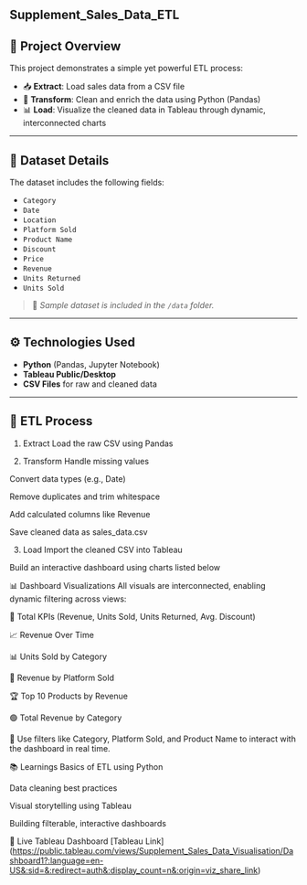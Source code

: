 ## Supplement_Sales_Data_ETL

## 🚀 Project Overview

This project demonstrates a simple yet powerful ETL process:

- 📥 **Extract**: Load sales data from a CSV file
- 🧹 **Transform**: Clean and enrich the data using Python (Pandas)
- 📊 **Load**: Visualize the cleaned data in Tableau through dynamic, interconnected charts

---

## 📁 Dataset Details

The dataset includes the following fields:

- `Category`
- `Date`
- `Location`
- `Platform Sold`
- `Product Name`
- `Discount`
- `Price`
- `Revenue`
- `Units Returned`
- `Units Sold`

> 📌 *Sample dataset is included in the `/data` folder.*

---

## ⚙️ Technologies Used

- **Python** (Pandas, Jupyter Notebook)
- **Tableau Public/Desktop**
- **CSV Files** for raw and cleaned data

---

## 🧪 ETL Process

1. Extract
Load the raw CSV using Pandas

2. Transform
Handle missing values

Convert data types (e.g., Date)

Remove duplicates and trim whitespace

Add calculated columns like Revenue

Save cleaned data as sales_data.csv

3. Load
Import the cleaned CSV into Tableau

Build an interactive dashboard using charts listed below

📊 Dashboard Visualizations
All visuals are interconnected, enabling dynamic filtering across views:

🔹 Total KPIs (Revenue, Units Sold, Units Returned, Avg. Discount)

📈 Revenue Over Time

📊 Units Sold by Category

🧭 Revenue by Platform Sold

🏆 Top 10 Products by Revenue

🟢 Total Revenue by Category

🎯 Use filters like Category, Platform Sold, and Product Name to interact with the dashboard in real time.

📚 Learnings
Basics of ETL using Python

Data cleaning best practices

Visual storytelling using Tableau

Building filterable, interactive dashboards

🔗 Live Tableau Dashboard
[Tableau Link] (https://public.tableau.com/views/Supplement_Sales_Data_Visualisation/Dashboard1?:language=en-US&:sid=&:redirect=auth&:display_count=n&:origin=viz_share_link)
